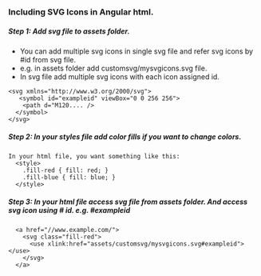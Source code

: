 
### Including SVG Icons in Angular html.
##### Step 1: Add svg file to assets folder.
   * You can add multiple svg icons in single svg file and refer svg icons by #id from svg file.
   * e.g. in assets folder add customsvg/mysvgicons.svg file.
   * In svg file add multiple svg icons with each icon assigned id. 

    <svg xmlns="http://www.w3.org/2000/svg">
       <symbol id="exampleid" viewBox="0 0 256 256">
        <path d="M120.... />
      </symbol>
    </svg>
##### Step 2: In your styles file add color fills if you want to change colors.

    In your html file, you want something like this:
      <style>
        .fill-red { fill: red; }
        .fill-blue { fill: blue; }
      </style>

##### Step 3: In your html file access svg file from assets folder. And access svg icon using # id. e.g. #exampleid
      <a href="//www.example.com/">
        <svg class="fill-red">
          <use xlink:href="assets/customsvg/mysvgicons.svg#exampleid"></use>
        </svg>
      </a>
